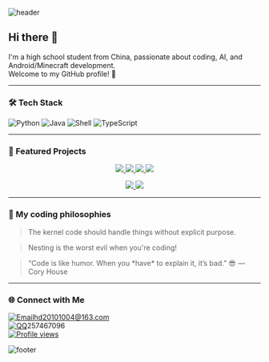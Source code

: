 ![header](https://capsule-render.vercel.app/api?type=waving&color=gradient&height=200&section=header&text=Hi%20there!%20I'm%20huangdihd%20👋&fontSize=40&fontAlignY=35&animation=twinkling)

## Hi there 👋

I'm a high school student from China, passionate about coding, AI, and Android/Minecraft development.  
Welcome to my GitHub profile! 🚀

---
### 🛠️ Tech Stack

![Python](https://img.shields.io/badge/Python-3776AB?style=for-the-badge&logo=python&logoColor=white)
![Java](https://img.shields.io/badge/Java-007396?style=for-the-badge&logo=java&logoColor=white)
![Shell](https://img.shields.io/badge/Shell-121011?style=for-the-badge&logo=gnu-bash&logoColor=white)
![TypeScript](https://img.shields.io/badge/TypeScript-3178C6?style=for-the-badge&logo=typescript&logoColor=white)

---

### 🔧 Featured Projects

<p align="center">
  <a href="https://github.com/huangdihd/xinbot">
    <img src="https://github-readme-stats.vercel.app/api/pin/?username=huangdihd&repo=xinbot&theme=radical" />
  </a>
  <a href="https://github.com/huangdihd/hypocrisy">
    <img src="https://github-readme-stats.vercel.app/api/pin/?username=huangdihd&repo=hypocrisy&theme=radical" />
  </a>
  <a href="https://github.com/huangdihd/archdeb">
    <img src="https://github-readme-stats.vercel.app/api/pin/?username=huangdihd&repo=archdeb&theme=radical" />
  </a>
  <a href="https://github.com/huangdihd/dishaoplugin">
    <img src="https://github-readme-stats.vercel.app/api/pin/?username=huangdihd&repo=dishaoplugin&theme=radical" />
  </a>
</p>

<p align="center">
  <a href="https://github.com/huangdihd/android_device_famue_bf66">
    <img src="https://github-readme-stats.vercel.app/api/pin/?username=huangdihd&repo=android_device_famue_bf66&theme=radical" />
  </a>
  <a href="https://github.com/huangdihd/Action-TWRP-Builder-Famue-BF66">
    <img src="https://github-readme-stats.vercel.app/api/pin/?username=huangdihd&repo=Action-TWRP-Builder-Famue-BF66&theme=radical" />
  </a>
</p>

---
### 💬 My coding philosophies

> The kernel code should handle things without explicit purpose.

> Nesting is the worst evil when you're coding!

> “Code is like humor. When you \*have\* to explain it, it’s bad.” 😎 — Cory House

---
### 🌐 Connect with Me
[![Email](https://img.shields.io/badge/-Email-c14438?style=flat&logo=gmail&logoColor=white)](mailto:hd20100104@163.com)hd20101004@163.com  
[![QQ](https://img.shields.io/badge/-QQ-12B2E8?style=flat&logo=qq&logoColor=white)](tencent://message/?Uin=2577467096&Site=&Menu=yes)257467096  
[![Profile views](https://komarev.com/ghpvc/?username=huangdihd&color=ff69b4&style=flat)](https://github.com/huangdihd)

![footer](https://capsule-render.vercel.app/api?type=waving&color=gradient&height=100&section=footer)
